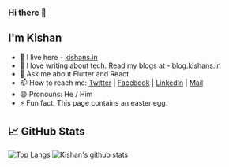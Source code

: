 ### Hi there 👋

## I'm Kishan
- 🏡 I live here - [kishans.in](https://www.kishans.in)
- 🔭 I love writing about tech. Read my blogs at - [blog.kishans.in](https://blog.kishans.in)
- 💬 Ask me about Flutter and React.
- 📫 How to reach me: [Twitter](https://twitter.com/jst_kishan) | [Facebook](https://www.facebook.com/kishan1231) | [LinkedIn](https://www.linkedin.com/in/kishanju/) | [Mail](mailto:kishansharma1231@gmail.com)
- 😄 Pronouns: He / Him
- ⚡ Fun fact: This page contains an easter egg.



## &#x1f4c8; GitHub Stats

[![Top Langs](https://github-readme-stats.vercel.app/api/top-langs/?username=kishanhitk&theme=algolia&&layout=compact&langs_count=5)](https://github.com/anuraghazra/github-readme-stats)
![Kishan's github stats](https://github-readme-stats.vercel.app/api?username=kishanhitk&theme=algolia)
